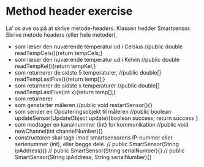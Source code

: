 ﻿# Method header exercise

La’ os øve os på at skrive metode-headers. Klassen hedder Smartsensor. Skrive metode headers (eller hele metoder),
- som læser den nuværende temperatur ud i Celsius	//public double readTempCels(){return tempCels;}
- som læser den nuværende temperatur ud i Kelvin	//public double readTempKel(){return tempKel;}
- som returnerer de sidste 5 temperaturer,		//public double[] readTempLastFive(){return temp[];}
- som returnerer de sidste x temperaturer		//public double[] readTempLastFive(int x){return temp[];}	
- som returnerer 
- som genstarter måleren				//public void restartSensor(){}
- som sender en Opdateringsobjekt til måleren		//public boolean updateSensor(UpdateObject update){boolean success; return success }
- som modtager en kanalnummer (int) for kommunikation	//public void newChannel(int channelNumber){}
- constructoren skal tage imod smartsensorens IP-nummer eller serienummer (int), eller begge dele.	// public SmartSensor(String ipAddress){}
													// public SmartSensor(String serialNumber){}
													// public SmartSensor(String ipAddress, String serialNumber){}
